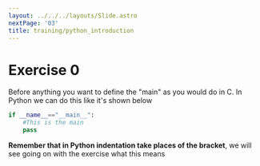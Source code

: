 ```yaml
---
layout: ../../../layouts/Slide.astro
nextPage: '03'
title: training/python_introduction
---
```




# Exercise 0

Before anything you want to define the "main" as you would do in C. In Python we can do this like it's shown below

```python
if __name__=="__main__":
    #This is the main
    pass

```

**Remember that in Python indentation take places of the bracket**, we will see going on with the exercise what this means